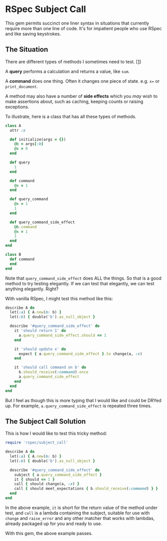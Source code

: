 # RSpec Subject Call

This gem permits succinct one liner syntax in situations that currently require
more than one line of code. It's for impatient people who use RSpec and like
saving keystrokes.

## The Situation

There are different types of methods I sometimes need to test. [[1]]

A **query** performs a calculation and returns a value, like `sum`.

A **command** does one thing. Often it changes one piece of state.
e.g. `x=` or `print_document`.

A method may also have a number of **side effects** which you *may* wish to
make assertions about, such as caching, keeping counts or raising exceptions.

To illustrate, here is a class that has all these types of methods.

```ruby
class A
  attr :x

  def initialize(args = {})
    @b = args[:b]
    @x = 0
  end

  def query
    1
  end

  def command
    @x = 1
  end

  def query_command
    @x = 1
    1
  end

  def query_command_side_effect
    @b.command
    @x = 1
    1
  end
end

class B
  def command
  end
end
```

Note that `query_command_side_effect` does ALL the things. So that is a good
method to try testing elegantly. If we can test that elegantly, we can test
anything elegantly. Right?

With vanilla RSpec, I might test this method like this:

```ruby
describe A do
  let(:a) { A.new(b: b) }
  let(:b) { double('b').as_null_object }

  describe '#query_command_side_effect' do
    it 'should return 1' do
      a.query_command_side_effect.should == 1
    end

    it 'should update x' do
      expect { a.query_command_side_effect }.to change(a, :x)
    end

    it 'should call command on b' do
      b.should_receive(:command).once
      a.query_command_side_effect
    end
  end
end
```

But I feel as though this is more typing that I would like and could be DRYed
up. For example, `a.query_command_side_effect` is repeated three times.

## The Subject Call Solution

This is how I would like to test this tricky method:

```ruby
require 'rspec/subject_call'

describe A do
  let(:a) { A.new(b: b) }
  let(:b) { double('b').as_null_object }

  describe '#query_command_side_effect' do
    subject { a.query_command_side_effect }
    it { should == 1 }
    call { should change(a, :x) }
    call { should meet_expectations { b.should_receive(:command) } }
  end
end
```

In the above example, `it` is short for the return value of the method under
test, and `call` is a lambda containing the subject, suitable for use with
`change` and `raise_error` and any other matcher that works with lambdas,
already packaged up for you and ready to use.

With this gem, the above example passes.


[1]: http://en.wikipedia.org/wiki/Command%E2%80%93query_separation "Command-Query Separation"
